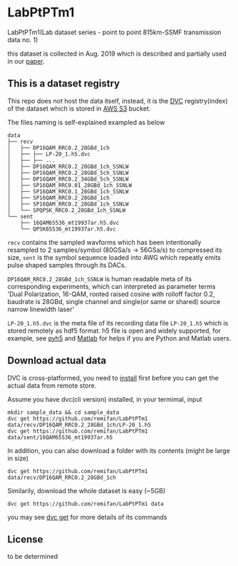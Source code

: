 # LabPtPTm1

LabPtPTm1(Lab dataset series - point to point 815km-SSMF transmission data no. 1)

this dataset is collected in Aug. 2019 which is described and partially used in our [paper](https://www.nature.com/articles/s41467-020-17516-7).


## This is a dataset registry

This repo does not host the data itself, instead, it is the [DVC](https://dvc.org/doc/use-cases/data-registries) registry(index) of the dataset which is stored in [AWS S3](https://aws.amazon.com/s3/) bucket.

The files naming is self-explained exampled as below

```
data
├── recv
│   ├── DP16QAM_RRC0.2_28GBd_1ch
│   ├── ├── LP-20_1.h5.dvc
│   ├── ├── ...
│   ├── DP16QAM_RRC0.2_28GBd_1ch_SSNLW
│   ├── DP16QAM_RRC0.2_28GBd_5ch_SSNLW
│   ├── DP16QAM_RRC0.2_34GBd_5ch_SSNLW
│   ├── SP16QAM_RRC0.01_28GBd_1ch_SSNLW
│   ├── SP16QAM_RRC0.1_28GBd_1ch_SSNLW
│   ├── SP16QAM_RRC0.2_28GBd_1ch
│   ├── SP16QAM_RRC0.2_28GBd_1ch_SSNLW
│   └── SPQPSK_RRC0.2_28GBd_1ch_SSNLW
└── sent
    ├── 16QAM65536_mt19937ar.h5.dvc
    └── QPSK65536_mt19937ar.h5.dvc
```

`recv` contains the sampled wavforms which has been intentionally resampled to 2 samples/symbol (80GSa/s -> 56GSa/s) to compressed its size, `sent` is the symbol sequence loaded into AWG which repeatly emits pulse shaped samples through its DACs.

`DP16QAM_RRC0.2_28GBd_1ch_SSNLW` is human readable meta of its corresponding experiments, which can interpreted as parameter terms 'Dual Polarization, 16-QAM, rooted raised cosine with rolloff factor 0.2, baudrate is 28GBd, single channel and single(or same or shared) source narrow linewidth laser'

`LP-20_1.h5.dvc` is the meta file of its recording data file `LP-20_1.h5` which is stored remotely as hdf5 format. h5 file is open and widely supported, for example, see [pyh5](https://www.h5py.org/) and [Matlab](https://www.mathworks.com/help/matlab/import_export/importing-hierarchical-data-format-hdf5-files.html) for helps if you are Python and Matlab users.


## Download actual data

DVC is cross-platformed, you need to [install](https://dvc.org/doc/install) first before you can get the actual data from remote store.

Assume you have dvc(cli version) installed, in your termimal, input
```
mkdir sample_data && cd sample_data
dvc get https://github.com/remifan/LabPtPTm1 data/recv/DP16QAM_RRC0.2_28GBd_1ch/LP-20_1.h5
dvc get https://github.com/remifan/LabPtPTm1 data/sent/16QAM65536_mt19937ar.h5
```

In addition, you can also download a folder with its contents (might be large in size)
```
dvc get https://github.com/remifan/LabPtPTm1 data/recv/DP16QAM_RRC0.2_28GBd_1ch
```

Similarily, download the whole dataset is easy (~5GB)

```
dvc get https://github.com/remifan/LabPtPTm1 data
```

you may see [dvc get](https://dvc.org/doc/command-reference/get) for more details of its commands

## License

to be determined

